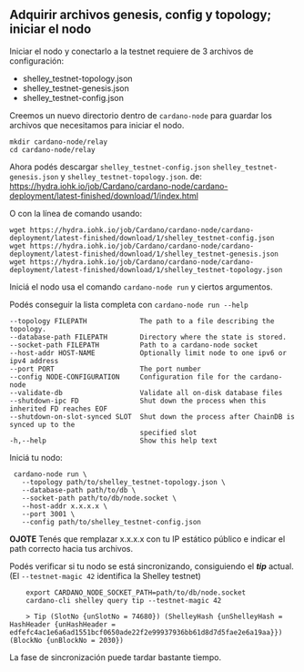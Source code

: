 ## Adquirir archivos genesis, config y topology; iniciar el nodo

Iniciar el nodo y conectarlo a la testnet requiere de 3 archivos de configuración:

* shelley_testnet-topology.json
* shelley_testnet-genesis.json
* shelley_testnet-config.json

Creemos un nuevo directorio dentro de `cardano-node` para guardar los archivos que necesitamos para iniciar el nodo.

    mkdir cardano-node/relay
    cd cardano-node/relay

Ahora podés descargar `shelley_testnet-config.json` `shelley_testnet-genesis.json` y `shelley_testnet-topology.json`. de: https://hydra.iohk.io/job/Cardano/cardano-node/cardano-deployment/latest-finished/download/1/index.html

O con la línea de comando usando:

    wget https://hydra.iohk.io/job/Cardano/cardano-node/cardano-deployment/latest-finished/download/1/shelley_testnet-config.json
    wget https://hydra.iohk.io/job/Cardano/cardano-node/cardano-deployment/latest-finished/download/1/shelley_testnet-genesis.json
    wget https://hydra.iohk.io/job/Cardano/cardano-node/cardano-deployment/latest-finished/download/1/shelley_testnet-topology.json

Iniciá el nodo usa el comando `cardano-node run` y ciertos argumentos.

Podés conseguir la lista completa con `cardano-node run --help`  

	--topology FILEPATH             The path to a file describing the topology.
  	--database-path FILEPATH        Directory where the state is stored.
  	--socket-path FILEPATH          Path to a cardano-node socket
  	--host-addr HOST-NAME           Optionally limit node to one ipv6 or ipv4 address
  	--port PORT                     The port number
  	--config NODE-CONFIGURATION     Configuration file for the cardano-node
  	--validate-db                   Validate all on-disk database files
  	--shutdown-ipc FD               Shut down the process when this inherited FD reaches EOF
  	--shutdown-on-slot-synced SLOT  Shut down the process after ChainDB is synced up to the
  	                                specified slot
    -h,--help                       Show this help text

Iniciá tu nodo:


     cardano-node run \
       --topology path/to/shelley_testnet-topology.json \
       --database-path path/to/db \
       --socket-path path/to/db/node.socket \
       --host-addr x.x.x.x \
       --port 3001 \
       --config path/to/shelley_testnet-config.json

**OJOTE** Tenés que remplazar x.x.x.x con tu IP estático público e indicar el path correcto hacia tus archivos.

Podés verificar si tu nodo se está sincronizando, consiguiendo el _**tip**_ actual. (El `--testnet-magic 42` identifica la Shelley testnet)

        export CARDANO_NODE_SOCKET_PATH=path/to/db/node.socket
        cardano-cli shelley query tip --testnet-magic 42

        > Tip (SlotNo {unSlotNo = 74680}) (ShelleyHash {unShelleyHash = HashHeader {unHashHeader = edfefc4ac1e6a6ad1551bcf0650ade22f2e99937936bb61d8d7d5fae2e6a19aa}}) (BlockNo {unBlockNo = 2030})

La fase de sincronización puede tardar bastante tiempo.
